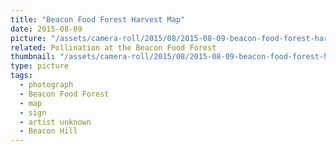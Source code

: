 ```yaml
---
title: "Beacon Food Forest Harvest Map"
date: 2015-08-09
picture: "/assets/camera-roll/2015/08/2015-08-09-beacon-food-forest-harvest-map/20150809_202650200_iOS.jpg"
related: Pollination at the Beacon Food Forest
thumbnail: "/assets/camera-roll/2015/08/2015-08-09-beacon-food-forest-harvest-map/20150809_202650200_iOS-thumbnail.jpg"
type: picture
tags:
  - photograph
  - Beacon Food Forest
  - map
  - sign
  - artist unknown
  - Beacon Hill
---
```

